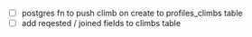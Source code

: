 - [ ] postgres fn to push climb on create to profiles_climbs table
- [ ] add reqested / joined fields to climbs table
